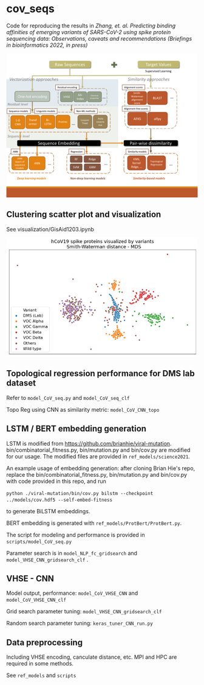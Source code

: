 # cov_seqs

Code for reproducing the results in *Zhang, et. al. Predicting binding affinities of emerging variants of SARS-CoV-2 using spike protein sequencing data: Observations, caveats and recommendations (Briefings in bioinformatics 2022, in press)* 

![protocol](figures/protocol.png)

## Clustering scatter plot and visualization

See visualization/GisAid1203.ipynb

![mds-variant](figures/mds-variant.png)

## Topological regression performance for DMS lab dataset

Refer to `model_CoV_seq.py` and `model_CoV_seq_clf`

Topo Reg using CNN as similarity metric: `model_CoV_CNN_topo`

## LSTM / BERT embedding generation

LSTM is modified from https://github.com/brianhie/viral-mutation. bin/combinatorial_fitness.py, bin/mutation.py and bin/cov.py are modified for our usage. The modified files are provided in `ref_models/science2021`. 

An example usage of embedding generation: after cloning Brian Hie's repo, replace the bin/combinatorial_fitness.py, bin/mutation.py and bin/cov.py with code provided in this repo, and run

`python ./viral-mutation/bin/cov.py bilstm --checkpoint ../models/cov.hdf5 --self-embed-fitness`

to generate BiLSTM embeddings.

BERT embedding is generated with `ref_models/ProtBert/ProtBert.py`.

The script for modeling and performance is provided in `scripts/model_CoV_seq.py`

Parameter search is in `model_NLP_fc_gridsearch` and `model_VHSE_CNN_gridsearch_clf` .

## VHSE - CNN

Model output, performance: `model_CoV_VHSE_CNN` and `model_CoV_VHSE_CNN_clf`

Grid search parameter tuning: `model_VHSE_CNN_gridsearch_clf` 

Random search parameter tuning: `keras_tuner_CNN_run.py`

## Data preprocessing

Including VHSE encoding, canculate distance, etc. MPI and HPC are required in some methods. 

See `ref_models` and `scripts`

